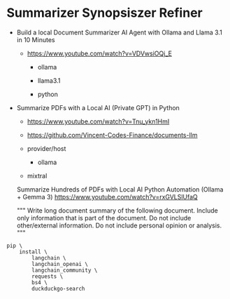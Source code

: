 # Summarizer Synopsiszer Refiner

*   Build a local Document Summarizer AI Agent with Ollama and Llama 3.1 in 10 Minutes

    *   https://www.youtube.com/watch?v=VDVwsiOQj_E

        *   ollama

        *   llama3.1

        *   python

*   Summarize PDFs with a Local AI (Private GPT) in Python

    *   https://www.youtube.com/watch?v=Tnu_ykn1HmI

    *   https://github.com/Vincent-Codes-Finance/documents-llm

    *   provider/host
    
        *   ollama

    *   mixtral

    Summarize Hundreds of PDFs with Local AI Python Automation (Ollama + Gemma 3)
    https://www.youtube.com/watch?v=rxGVLSlUfaQ
    


    """
    Write long document summary of the following document.
    Include only information that is part of the document.
    Do not include other/external information.
    Do not include personal opinion or analysis.
    """


```
pip \
    install \
        langchain \
        langchain_openai \
        langchain_community \
        requests \
        bs4 \
        duckduckgo-search
```